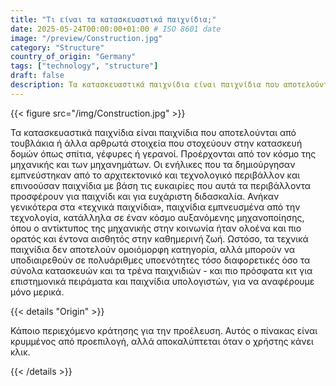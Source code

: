 ```yaml
---
title: "Τι είναι τα κατασκευαστικά παιχνίδια;"
date: 2025-05-24T00:00:00+01:00 # ISO 8601 date
image: "/preview/Construction.jpg"
category: "Structure"
country_of_origin: "Germany"
tags: ["technology", "structure"]
draft: false
description: Τα κατασκευαστικά παιχνίδια είναι παιχνίδια που αποτελούνται από...
---
```




{{< figure src="/img/Construction.jpg" >}}

Τα κατασκευαστικά παιχνίδια είναι παιχνίδια που αποτελούνται από τουβλάκια ή άλλα αρθρωτά στοιχεία που στοχεύουν στην κατασκευή δομών όπως σπίτια, γέφυρες ή γερανοί. Προέρχονται από τον κόσμο της μηχανικής και των μηχανημάτων. Οι ενήλικες που τα δημιούργησαν εμπνεύστηκαν από το αρχιτεκτονικό και τεχνολογικό περιβάλλον και επινοούσαν παιχνίδια με βάση τις ευκαιρίες που αυτά τα περιβάλλοντα προσφέρουν για παιχνίδι και για ευχάριστη διδασκαλία. Ανήκαν γενικότερα στα «τεχνικά παιχνίδια», παιχνίδια εμπνευσμένα από την τεχνολογία, κατάλληλα σε έναν κόσμο αυξανόμενης μηχανοποίησης, όπου ο αντίκτυπος της μηχανικής στην κοινωνία ήταν ολοένα και πιο ορατός και έντονα αισθητός στην καθημερινή ζωή. Ωστόσο, τα τεχνικά παιχνίδια δεν αποτελούν ομοιόμορφη κατηγορία, αλλά μπορούν να υποδιαιρεθούν σε πολυάριθμες υποενότητες τόσο διαφορετικές όσο τα σύνολα κατασκευών και τα τρένα παιχνιδιών - και πιο πρόσφατα κιτ για επιστημονικά πειράματα και παιχνίδια υπολογιστών, για να αναφέρουμε μόνο μερικά.

{{< details "Origin" >}}

Κάποιο περιεχόμενο κράτησης για την προέλευση. Αυτός ο πίνακας είναι κρυμμένος από προεπιλογή, αλλά αποκαλύπτεται όταν ο χρήστης κάνει κλικ.

{{< /details >}}

